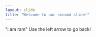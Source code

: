 ```yaml
---
layout: slide
title: "Welcome to our second slide!"
---
```

"i am ram"
Use the left arrow to go back!
